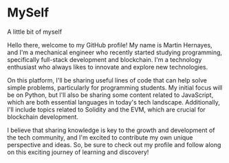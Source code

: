 # MySelf
A little bit of myself

Hello there, welcome to my GitHub profile! My name is Martin Hernayes, and I'm a mechanical engineer who recently started studying programming, specifically full-stack development and blockchain. I'm a technology enthusiast who always likes to innovate and explore new technologies.

On this platform, I'll be sharing useful lines of code that can help solve simple problems, particularly for programming students. My initial focus will be on Python, but I'll also be sharing some content related to JavaScript, which are both essential languages in today's tech landscape. Additionally, I'll include topics related to Solidity and the EVM, which are crucial for blockchain development.

I believe that sharing knowledge is key to the growth and development of the tech community, and I'm excited to contribute my own unique perspective and ideas. So, be sure to check out my profile and follow along on this exciting journey of learning and discovery!

